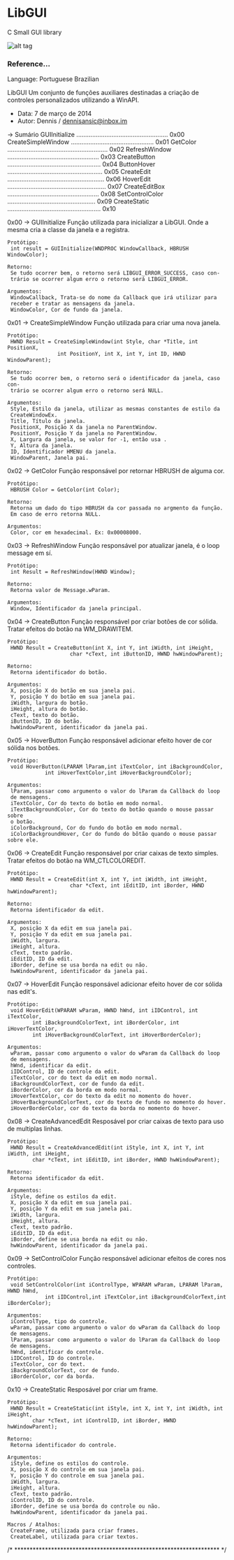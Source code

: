 # LibGUI

C Small GUI library



![alt tag](https://raw.githubusercontent.com/DennisAnsiC/LibGUI/master/example.gif)


### Reference...

Language: Portuguese Brazilian

LibGUI
Um conjunto de funções auxiliares destinadas a criação de controles personalizados utilizando a WinAPI.

- Data: 7 de março de 2014
- Autor: Dennis / dennisansic@inbox.im


-> Sumário
  GUIInitialize .................................................... 0x00
  CreateSimpleWindow ............................................... 0x01
  GetColor ......................................................... 0x02
  RefreshWindow .................................................... 0x03
  CreateButton ..................................................... 0x04
  ButtonHover ...................................................... 0x05
  CreateEdit ....................................................... 0x06
  HoverEdit ........................................................ 0x07
  CreateEditBox .................................................... 0x08
  SetControlColor .................................................. 0x09
  CreateStatic ..................................................... 0x10


0x00 -> GUIInitialize
  Função utilizada para inicializar a LibGUI. Onde a mesma cria a classe
  da janela e a registra.

    Protótipo:
	 int result = GUIInitialize(WNDPROC WindowCallback, HBRUSH WindowColor);

	Retorno:
	 Se tudo ocorrer bem, o retorno será LIBGUI_ERROR_SUCCESS, caso con-
	 trário se ocorrer algum erro o retorno será LIBGUI_ERROR.
	 
	Argumentos:
	 WindowCallback, Trata-se do nome da Callback que irá utilizar para
	 receber e tratar as mensagens da janela.
	 WindowColor, Cor de fundo da janela.


0x01 -> CreateSimpleWindow
  Função utilizada para criar uma nova janela.

    Protótipo:
	 HWND Result = CreateSimpleWindow(int Style, char *Title, int PositionX, 
					int PositionY, int X, int Y, int ID, HWND WindowParent);

	Retorno:
	 Se tudo ocorrer bem, o retorno será o identificador da janela, caso con-
	 trário se ocorrer algum erro o retorno será NULL.
	 
	Argumentos:
	 Style, Estilo da janela, utilizar as mesmas constantes de estilo da 
	 CreateWindowEx.
	 Title, Título da janela.
	 PositionX, Posição X da janela no ParentWindow.
	 PositionY, Posição Y da janela no ParentWindow.
	 X, Largura da janela, se valor for -1, então usa .
	 Y, Altura da janela.
	 ID, Identificador HMENU da janela.
	 WindowParent, Janela pai.


0x02 -> GetColor
  Função responsável por retornar HBRUSH de alguma cor.

    Protótipo:
	 HBRUSH Color = GetColor(int Color);

	Retorno:
	 Retorna um dado do tipo HBRUSH da cor passada no argmento da função.
	 Em caso de erro retorna NULL.

	Argumentos:
	 Color, cor em hexadecimal. Ex: 0x00008000.


0x03 -> RefreshWindow
  Função responsável por atualizar janela, é o loop message em sí.

    Protótipo:
	 int Result = RefreshWindow(HWND Window);

	Retorno:
	 Retorna valor de Message.wParam.

	Argumentos:
	 Window, Identificador da janela principal.


0x04 -> CreateButton
  Função responsável por criar botões de cor sólida.
  Tratar efeitos do botão na WM_DRAWITEM.

    Protótipo:
	 HWND Result = CreateButton(int X, int Y, int iWidth, int iHeight,
						char *cText, int iButtonID, HWND hwWindowParent);

	Retorno:
	 Retorna identificador do botão.

	Argumentos:
	 X, posição X do botão em sua janela pai.
	 Y, posição Y do botão em sua janela pai.
	 iWidth, largura do botão.
	 iHeight, altura do botão.
	 cText, texto do botão.
	 iButtonID, ID do botão.
	 hwWindowParent, identificador da janela pai.


0x05 -> HoverButton
  Função responsável adicionar efeito hover de cor sólida nos botões.

    Protótipo:
	 void HoverButton(LPARAM lParam,int iTextColor, int iBackgroundColor,
				int iHoverTextColor,int iHoverBackgroundColor);

	Argumentos:
	 lParam, passar como argumento o valor do lParam da Callback do loop 
	 de mensagens.
	 iTextColor, Cor do texto do botão em modo normal.
	 iTextBackgroundColor, Cor do texto do botão quando o mouse passar sobre
	 o botão.
	 iColorBackground, Cor do fundo do botão em modo normal.
	 iColorBackgroundHover, Cor do fundo do bõtão quando o mouse passar sobre ele.


0x06 -> CreateEdit
  Função responsável por criar caixas de texto simples.
  Tratar efeitos do botão na WM_CTLCOLOREDIT.

    Protótipo:
	 HWND Result = CreateEdit(int X, int Y, int iWidth, int iHeight,
						char *cText, int iEditID, int iBorder, HWND hwWindowParent);

	Retorno:
	 Retorna identificador da edit.

	Argumentos:
	 X, posição X da edit em sua janela pai.
	 Y, posição Y da edit em sua janela pai.
	 iWidth, largura.
	 iHeight, altura.
	 cText, texto padrão.
	 iEditID, ID da edit.
	 iBorder, define se usa borda na edit ou não.
	 hwWindowParent, identificador da janela pai.


0x07 -> HoverEdit
  Função responsável adicionar efeito hover de cor sólida nas edit's.

    Protótipo:
	 void HoverEdit(WPARAM wParam, HWND hWnd, int iIDControl, int iTextColor,
			int iBackgroundColorText, int iBorderColor, int iHoverTextColor,
			int iHoverBackgroundColorText, int iHoverBorderColor);

	Argumentos:
	 wParam, passar como argumento o valor do wParam da Callback do loop 
	 de mensagens.
	 hWnd, identificar da edit.
	 iIDControl, ID de controle da edit.
	 iTextColor, cor do text da edit em modo normal.
	 iBackgroundColorText, cor de fundo da edit.
	 iBorderColor, cor da borda em modo normal.
	 iHoverTextColor, cor do texto da edit no momento do hover.
	 iHoverBackgroundColorText, cor do texto de fundo no momento do hover.
	 iHoverBorderColor, cor do texto da borda no momento do hover.


0x08 -> CreateAdvancedEdit
  Resposável por criar caixas de texto para uso de multiplas linhas.

    Protótipo:
	 HWND Result = CreateAdvancedEdit(int iStyle, int X, int Y, int iWidth, int iHeight,
			char *cText, int iEditID, int iBorder, HWND hwWindowParent);

	Retorno:
	 Retorna identificador da edit.

	Argumentos:
	 iStyle, define os estilos da edit.
	 X, posição X da edit em sua janela pai.
	 Y, posição Y da edit em sua janela pai.
	 iWidth, largura.
	 iHeight, altura.
	 cText, texto padrão.
	 iEditID, ID da edit.
	 iBorder, define se usa borda na edit ou não.
	 hwWindowParent, identificador da janela pai.


0x09 -> SetControlColor
  Função responsável adicionar efeitos de cores nos controles.

    Protótipo:
	 void SetControlColor(int iControlType, WPARAM wParam, LPARAM lParam, HWND hWnd, 
				int iIDControl,int iTextColor,int iBackgroundColorText,int iBorderColor);

	Argumentos:
	 iControlType, tipo do controle.
	 wParam, passar como argumento o valor do wParam da Callback do loop 
	 de mensagens.
	 lParam, passar como argumento o valor do lParam da Callback do loop 
	 de mensagens.
	 hWnd, identificar do controle.
	 iIDControl, ID do controle.
	 iTextColor, cor do text.
	 iBackgroundColorText, cor de fundo.
	 iBorderColor, cor da borda.


0x10 -> CreateStatic
  Resposável por criar um frame.

    Protótipo:
	 HWND Result = CreateStatic(int iStyle, int X, int Y, int iWidth, int iHeight,
			char *cText, int iControlID, int iBorder, HWND hwWindowParent);

	Retorno:
	 Retorna identificador do controle.

	Argumentos:
	 iStyle, define os estilos do controle.
	 X, posição X do controle em sua janela pai.
	 Y, posição Y do controle em sua janela pai.
	 iWidth, largura.
	 iHeight, altura.
	 cText, texto padrão.
	 iControlID, ID do controle.
	 iBorder, define se usa borda do controle ou não.
	 hwWindowParent, identificador da janela pai.

	Macros / Atalhos:
	 CreateFrame, utilizada para criar frames.
	 CreateLabel, utilizada para criar textos.
	 

/* ******************************************************************* */

